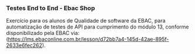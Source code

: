 ### Testes End to End - Ebac Shop
Exercício para os alunos de Qualidade de software da EBAC, para automatização de testes de API para cumprimento do módulo 13, conforme disponibilizado pela EBAC via: (https://lms.ebaconline.com.br/lesson/d72bb7a4-145d-42ae-895f-2633e6fec262).
